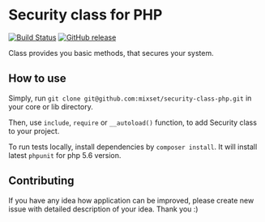 # Security class for PHP

[![Build Status](https://travis-ci.org/mixset/security-class-php.png)](https://travis-ci.org/mixset/security-class-php)
[![GitHub release](https://img.shields.io/github/release/mixset/security-class-php.svg)](https://GitHub.com/mixset/security-class-php/releases/)

Class provides you basic methods, that secures your system.  

## How to use

Simply, run `git clone git@github.com:mixset/security-class-php.git` in your core or lib directory.

Then, use `include`, `require` or `__autoload()` function, to add Security class to your project. 


To run tests locally, install dependencies by `composer install`.
It will install latest `phpunit` for php 5.6 version.

##  Contributing

If you have any idea how application can be improved, please create new issue with detailed description of your idea. Thank you :)